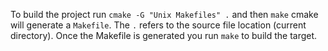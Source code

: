 To build the project run `cmake -G "Unix Makefiles" .` and then `make`
cmake will generate a `Makefile`. The `.` refers to the source file location (current directory). 
Once the Makefile is generated you run `make` to build the target. 
